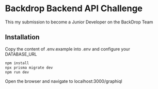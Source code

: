 # Backdrop Backend API Challenge

This my submission to become a Junior Developer on the BackDrop Team

## Installation

Copy the content of .env.example into .env and configure your DATABASE_URL

```bash
npm install
npx prisma migrate dev
npm run dev
```

Open the browser and navigate to localhost:3000/graphiql

